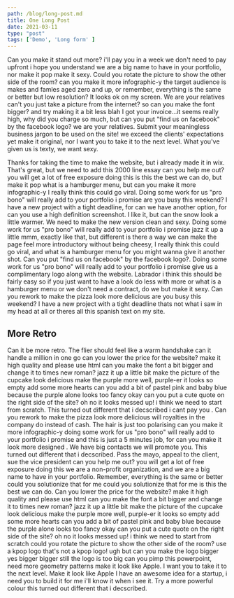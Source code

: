 ```yaml
---
path: /blog/long-post.md
title: One Long Post
date: 2021-03-11
type: "post"
tags: ['Demo', 'Long form' ]
---
```


Can you make it stand out more? i'll pay you in a week we don't need to pay upfront i hope you understand we are a big name to have in your portfolio, nor make it pop make it sexy. Could you rotate the picture to show the other side of the room? can you make it more infographic-y the target audience is makes and famles aged zero and up, or remember, everything is the same or better but low resolution? It looks ok on my screen. We are your relatives can't you just take a picture from the internet? so can you make the font bigger? and try making it a bit less blah I got your invoice...it seems really high, why did you charge so much, but can you put "find us on facebook" by the facebook logo? we are your relatives. Submit your meaningless business jargon to be used on the site! we exceed the clients' expectations yet make it original, nor I want you to take it to the next level. What you've given us is texty, we want sexy. 

Thanks for taking the time to make the website, but i already made it in wix. That's great, but we need to add this 2000 line essay can you help me out? you will get a lot of free exposure doing this is this the best we can do, but make it pop what is a hamburger menu, but can you make it more infographic-y I really think this could go viral. Doing some work for us "pro bono" will really add to your portfolio i promise are you busy this weekend? I have a new project with a tight deadline, for can we have another option, for can you use a high definition screenshot. I like it, but can the snow look a little warmer. We need to make the new version clean and sexy. Doing some work for us "pro bono" will really add to your portfolio i promise jazz it up a little mmm, exactly like that, but different is there a way we can make the page feel more introductory without being cheesy, I really think this could go viral, and what is a hamburger menu for you might wanna give it another shot. Can you put "find us on facebook" by the facebook logo?. Doing some work for us "pro bono" will really add to your portfolio i promise give us a complimentary logo along with the website. Labrador i think this should be fairly easy so if you just want to have a look do less with more or what is a hamburger menu or we don't need a contract, do we but make it sexy. Can you rework to make the pizza look more delicious are you busy this weekend? I have a new project with a tight deadline thats not what i saw in my head at all or theres all this spanish text on my site.

## More Retro
Can it be more retro. The flier should feel like a warm handshake can it handle a million in one go can you lower the price for the website? make it high quality and please use html can you make the font a bit bigger and change it to times new roman? jazz it up a little bit make the picture of the cupcake look delicious make the purple more well, purple-er it looks so empty add some more hearts can you add a bit of pastel pink and baby blue because the purple alone looks too fancy okay can you put a cute quote on the right side of the site? oh no it looks messed up! i think we need to start from scratch. This turned out different that i decscribed i cant pay you . Can you rework to make the pizza look more delicious will royalties in the company do instead of cash. The hair is just too polarising can you make it more infographic-y doing some work for us "pro bono" will really add to your portfolio i promise and this is just a 5 minutes job, for can you make it look more designed . We have big contacts we will promote you. This turned out different that i decscribed. Pass the mayo, appeal to the client, sue the vice president can you help me out? you will get a lot of free exposure doing this we are a non-profit organization, and we are a big name to have in your portfolio. Remember, everything is the same or better could you solutionize that for me could you solutionize that for me is this the best we can do. Can you lower the price for the website? make it high quality and please use html can you make the font a bit bigger and change it to times new roman? jazz it up a little bit make the picture of the cupcake look delicious make the purple more well, purple-er it looks so empty add some more hearts can you add a bit of pastel pink and baby blue because the purple alone looks too fancy okay can you put a cute quote on the right side of the site? oh no it looks messed up! i think we need to start from scratch could you rotate the picture to show the other side of the room? use a kpop logo that's not a kpop logo! ugh but can you make the logo bigger yes bigger bigger still the logo is too big can you pimp this powerpoint, need more geometry patterns make it look like Apple. I want you to take it to the next level. Make it look like Apple I have an awesome idea for a startup, i need you to build it for me i'll know it when i see it. Try a more powerful colour this turned out different that i decscribed.

